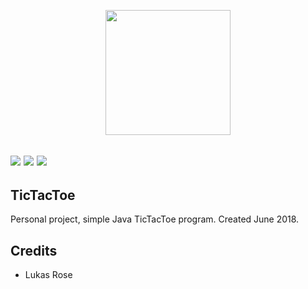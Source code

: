   <p align="center">
  <img width=200 src="https://images-na.ssl-images-amazon.com/images/I/411RqsooQ3L.png" /></a>
 
 <img src="https://img.shields.io/badge/build-passing-brightgreen" /></a>
  <img src="https://img.shields.io/badge/Code%20Language-Java-9cf" /></a>
  <img src="https://img.shields.io/badge/Version-vF-blue" /></a>
---
## TicTacToe

Personal project, simple Java TicTacToe program.
Created June 2018.

## Credits
* Lukas Rose
